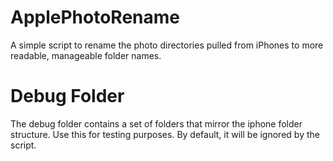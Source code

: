 # ApplePhotoRename
A simple script to rename the photo directories pulled from iPhones to more readable, manageable folder names.


# Debug Folder

The debug folder contains a set of folders that mirror the iphone folder structure. Use this for testing purposes. By default, it will be ignored by the script.
